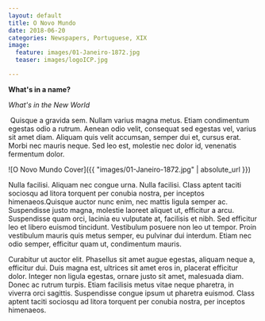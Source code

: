 ```yaml
---
layout: default
title: O Novo Mundo
date: 2018-06-20
categories: Newspapers, Portuguese, XIX
image:
  feature: images/01-Janeiro-1872.jpg
  teaser: images/logoICP.jpg

---
```




**What's in a name?**

*What's in the New World*

​	Quisque a gravida sem. Nullam varius magna metus.
	Etiam condimentum egestas odio a rutrum. Aenean odio velit,
	consequat sed egestas vel, varius sit amet diam.
	Aliquam quis velit accumsan, semper dui et, cursus erat.
	Morbi nec mauris neque. Sed leo est, molestie nec dolor id,
	venenatis fermentum dolor.

​![O Novo Mundo Cover]({{ "images/01-Janeiro-1872.jpg" | absolute_url }})

Nulla facilisi. Aliquam nec congue urna. Nulla facilisi.
Class aptent taciti sociosqu ad litora torquent per conubia
nostra, per inceptos himenaeos.Quisque auctor nunc enim, nec mattis
ligula semper ac. Suspendisse justo magna, molestie laoreet
aliquet ut, efficitur a arcu. Suspendisse quam orci, lacinia eu
 vulputate at, facilisis et nibh. Sed efficitur leo et libero
euismod tincidunt. Vestibulum posuere non leo ut tempor. Proin
vestibulum mauris quis metus semper, eu pulvinar dui interdum.
Etiam nec odio semper, efficitur quam ut, condimentum mauris.

Curabitur ut auctor elit. Phasellus sit amet augue egestas,
aliquam neque a, efficitur dui. Duis magna est, ultrices sit amet
eros in, placerat efficitur dolor. Integer non ligula egestas,
ornare justo sit amet, malesuada diam. Donec ac rutrum turpis.
Etiam facilisis metus vitae neque pharetra, in viverra orci sagittis.
Suspendisse congue ipsum ut pharetra euismod. Class aptent taciti
sociosqu ad litora torquent per conubia nostra, per inceptos himenaeos.
